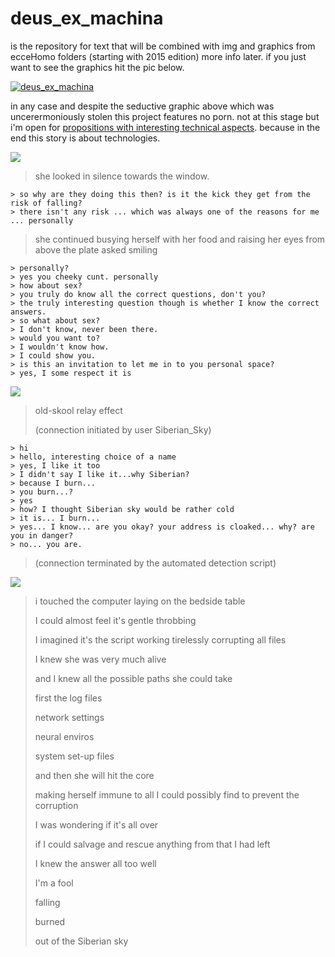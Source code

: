 # __deus_ex_machina__

is the repository for text that will be combined with img and graphics from ecceHomo folders (starting with 2015 edition) more info later. if you just want to see the graphics hit the pic below.

[![__deus_ex_machina__](https://scontent-lhr3-1.xx.fbcdn.net/hphotos-xtp1/v/t1.0-9/11703214_10206383486958960_4976348514500303363_n.jpg?oh=6ded503c8adceabba2fae89ce66966c1&oe=5659E90A)](https://www.facebook.com/media/set/?set=a.10206337884658931&type=1&l=5d9ee9b470)

in any case and despite the seductive graphic above which was uncerermoniously stolen this project features no porn. not at this stage but i'm open for [propositions with interesting technical aspects](http://codepen.io/rafszul/#hireme). because in the end this story is about technologies.

[![](https://scontent-lhr3-1.xx.fbcdn.net/hphotos-xat1/v/t1.0-9/s720x720/10561814_798403623524159_1606611110860102483_n.jpg?oh=2c39285d060185a73f62384a6a2f775e&oe=560FB0DF)](https://www.facebook.com/2muchcoffeee/photos/pb.614364481928075.-2207520000.1437690978./798403623524159/?type=3&src=https%3A%2F%2Fscontent-lhr3-1.xx.fbcdn.net%2Fhphotos-xfp1%2Ft31.0-8%2F10499581_798403623524159_1606611110860102483_o.jpg&smallsrc=https%3A%2F%2Fscontent-lhr3-1.xx.fbcdn.net%2Fhphotos-xat1%2Fv%2Ft1.0-9%2F10561814_798403623524159_1606611110860102483_n.jpg%3Foh%3D018da597bacd59ada1192df1a7193fbb%26oe%3D56151ABD&size=960%2C1191&fbid=798403623524159)

  > she looked in silence towards the window.
>
    > so why are they doing this then? is it the kick they get from the risk of falling?
    > there isn't any risk ... which was always one of the reasons for me ... personally
>
  > she continued busying herself with her food and raising her eyes from above the plate asked smiling
>
    > personally?
    > yes you cheeky cunt. personally
    > how about sex?
    > you truly do know all the correct questions, don't you?
    > the truly interesting question though is whether I know the correct answers.
    > so what about sex?
    > I don't know, never been there.
    > would you want to?
    > I wouldn't know how.
    > I could show you.
    > is this an invitation to let me in to you personal space?
    > yes, I some respect it is

[![](https://scontent-lhr3-1.xx.fbcdn.net/hphotos-xaf1/v/t1.0-9/1003920_630753053622551_1824176049_n.jpg?oh=1c948ce7b297d98a1d1df6bfeb54a669&oe=56565B63)](https://www.facebook.com/2muchcoffeee/photos/pb.614364481928075.-2207520000.1437691390./630753013622555/?type=3&permPage=1)

> old-skool relay effect
>
> (connection initiated by user Siberian_Sky)
>
    > hi
    > hello, interesting choice of a name
    > yes, I like it too
    > I didn't say I like it...why Siberian?
    > because I burn...
    > you burn...?
    > yes
    > how? I thought Siberian sky would be rather cold
    > it is... I burn...
    > yes... I know... are you okay? your address is cloaked... why? are you in danger?
    > no... you are.
>
> (connection terminated by the automated detection script)


[![](https://scontent-lhr3-1.xx.fbcdn.net/hphotos-xaf1/v/t1.0-9/10730237_851376071560247_81855103864662377_n.jpg?oh=6d78cd7869e4addc267accd91f62b9eb&oe=56172E2B)](https://www.facebook.com/2muchcoffeee/photos/pb.614364481928075.-2207520000.1437691383./851376071560247/?type=3&theater)


> i touched the computer laying on the bedside table
>
> I could almost feel it's gentle throbbing
>
> I imagined it's the script working tirelessly corrupting all files
>
> I knew she was very much alive
>
> and I knew all the possible paths she could take
>
> first the log files
>
> network settings
>
> neural enviros
>
> system set-up files
>
> and then she will hit the core
>
> making herself immune to all I could possibly find to prevent the corruption
>
> I was wondering if it's all over
>
> if I could salvage and rescue anything from that I had left
>
> I knew the answer all too well
>
> I'm a fool
>
> falling
>
> burned
>
> out of the Siberian sky
